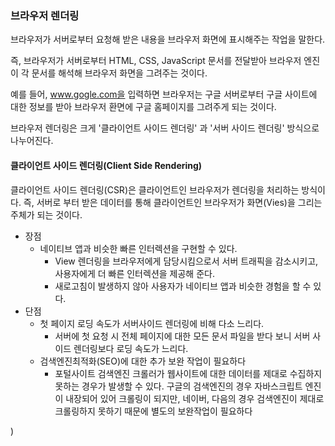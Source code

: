 ### 브라우저 렌더링

브라우저가 서버로부터 요청해 받은 내용을 브라우저 화면에 표시해주는 작업을 말한다.

즉, 브라우저가 서버로부터 HTML, CSS, JavaScript 문서를 전달받아 브라우저 엔진이 각 문서를 해석해 브라우저 화면을 그려주는 것이다.

예를 들어, www.gogle.com을 입력하면 브라우저는 구글 서버로부터 구글 사이트에 대한 정보를 받아 브라우저 환면에 구글 홈페이지를 그려주게 되는 것이다.

브라우저 렌더링은 크게 '클라이언트 사이드 렌더링' 과 '서버 사이드 렌더링' 방식으로 나누어진다.



#### 클라이언트 사이드 렌더링(Client Side Rendering)

클라이언트 사이드 렌더링(CSR)은 클라이언트인 브라우저가 렌더링을 처리하는 방식이다. 즉, 서버로 부터 받은 데이터를 통해 클라이언트인 브라우저가 화면(Vies)을 그리는 주체가 되는 것이다.



- 장점
  - 네이티브 앱과 비슷한 빠른 인터렉션을 구현할 수 있다.
    - View 렌더링을 브라우저에게 담당시킴으로서 서버 트래픽을 감소시키고, 사용자에게 더 빠른 인터렉션을 제공해 준다.
    - 새로고침이 발생하지 않아 사용자가 네이티브 앱과 비슷한 경험을 할 수 있다.
- 단점
  - 첫 페이지 로딩 속도가 서버사이드 렌더링에 비해 다소 느리다.
    - 서버에 첫 요청 시 전체 페이지에 대한 모든 문서 파일을 받다 보니 서버 사이드 렌더링보다 로딩 속도가 느리다.
  - 검색엔진최적화(SEO)에 대한 추가 보완 작업이 필요하다
    - 포털사이트 검색엔진 크롤러가 웹사이트에 대한 데이터를 제대로 수집하지 못하는 경우가 발생할 수 있다. 구글의 검색엔진의 경우 자바스크립트 엔진이 내장되어 있어 크롤링이 되지만, 네이버, 다음의 경우 검색엔진이 제대로 크롤링하지 못하기 때문에 별도의 보완작업이 필요하다





























)